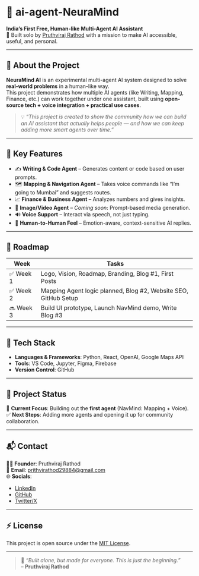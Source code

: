 # 🧠 ai-agent-NeuraMind

**India’s First Free, Human-like Multi-Agent AI Assistant**  
🚀 Built solo by [Pruthviraj Rathod](https://www.linkedin.com/in/rathod-pruthviraj/) with a mission to make AI accessible, useful, and personal.

---

## 📌 About the Project

**NeuraMind AI** is an experimental multi-agent AI system designed to solve **real-world problems** in a human-like way.  
This project demonstrates how multiple AI agents (like Writing, Mapping, Finance, etc.) can work together under one assistant, built using **open-source tech + voice integration + practical use cases**.

> 💡 *“This project is created to show the community how we can build an AI assistant that actually helps people — and how we can keep adding more smart agents over time.”*

---

## 🌟 Key Features

- ✍️ **Writing & Code Agent** – Generates content or code based on user prompts.
- 🗺️ **Mapping & Navigation Agent** – Takes voice commands like “I’m going to Mumbai” and suggests routes.
- 📈 **Finance & Business Agent** – Analyzes numbers and gives insights.
- 🎨 **Image/Video Agent** – *Coming soon*: Prompt-based media generation.
- 🔊 **Voice Support** – Interact via speech, not just typing.
- 💬 **Human-to-Human Feel** – Emotion-aware, context-sensitive AI replies.

---

## 📅 Roadmap

| **Week**   | **Tasks**                                      |
|------------|-----------------------------------------------|
| ✅ Week 1  | Logo, Vision, Roadmap, Branding, Blog #1, First Posts |
| ✅ Week 2  | Mapping Agent logic planned, Blog #2, Website SEO, GitHub Setup |
| 🔜 Week 3  | Build UI prototype, Launch NavMind demo, Write Blog #3 |

---

## 🔧 Tech Stack

- **Languages & Frameworks**: Python, React, OpenAI, Google Maps API
- **Tools**: VS Code, Jupyter, Figma, Firebase
- **Version Control**: GitHub

---

## 📢 Project Status

🎯 **Current Focus**: Building out the **first agent** (NavMind: Mapping + Voice).  
✅ **Next Steps**: Adding more agents and opening it up for community collaboration.

---

## 📬 Contact

👨‍💻 **Founder**: Pruthviraj Rathod  
📧 **Email**: prithvirathod29884@gmail.com  
🌐 **Socials**:  
- [LinkedIn](https://www.linkedin.com/in/rathod-pruthviraj/)  
- [GitHub](https://github.com/prithvi429)  
- [Twitter/X](https://x.com/PrithviRathod19)

---

## ⚡ License

This project is open source under the [MIT License](LICENSE).

---

> 💬 *“Built alone, but made for everyone. This is just the beginning.”*  
> – **Pruthviraj Rathod**
